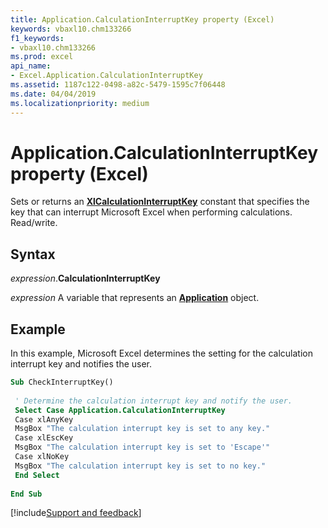 ```yaml
---
title: Application.CalculationInterruptKey property (Excel)
keywords: vbaxl10.chm133266
f1_keywords:
- vbaxl10.chm133266
ms.prod: excel
api_name:
- Excel.Application.CalculationInterruptKey
ms.assetid: 1187c122-0498-a82c-5479-1595c7f06448
ms.date: 04/04/2019
ms.localizationpriority: medium
---
```



# Application.CalculationInterruptKey property (Excel)

Sets or returns an **[XlCalculationInterruptKey](Excel.XlCalculationInterruptKey.md)** constant that specifies the key that can interrupt Microsoft Excel when performing calculations. Read/write.


## Syntax

_expression_.**CalculationInterruptKey**

_expression_ A variable that represents an **[Application](Excel.Application(object).md)** object.


## Example

In this example, Microsoft Excel determines the setting for the calculation interrupt key and notifies the user.

```vb
Sub CheckInterruptKey() 
 
 ' Determine the calculation interrupt key and notify the user. 
 Select Case Application.CalculationInterruptKey 
 Case xlAnyKey 
 MsgBox "The calculation interrupt key is set to any key." 
 Case xlEscKey 
 MsgBox "The calculation interrupt key is set to 'Escape'" 
 Case xlNoKey 
 MsgBox "The calculation interrupt key is set to no key." 
 End Select 
 
End Sub
```




[!include[Support and feedback](~/includes/feedback-boilerplate.md)]